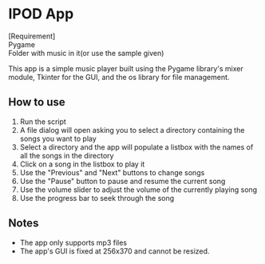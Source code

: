 <h1>IPOD App</h1>

<p class="has-line-data" data-line-start="0" data-line-end="3">[Requirement]<br>
Pygame<br>
Folder with music in it(or use the sample given)</p>

<p>This app is a simple music player built using the Pygame library's mixer module, Tkinter for the GUI, and the os library for file management.</p>

<h2>How to use</h2>

<ol><li>Run the script</li>
<li>A file dialog will open asking you to select a directory containing the songs you want to play</li>
<li>Select a directory and the app will populate a listbox with the names of all the songs in the directory</li>
<li>Click on a song in the listbox to play it</li>
<li>Use the "Previous" and "Next" buttons to change songs</li>
<li>Use the "Pause" button to pause and resume the current song</li>
<li>Use the volume slider to adjust the volume of the currently playing song</li>
<li>Use the progress bar to seek through the song</li></ol>

<h2>Notes</h2>

<ul><li>The app only supports mp3 files</li>
<li>The app's GUI is fixed at 256x370 and cannot be resized.</li>


